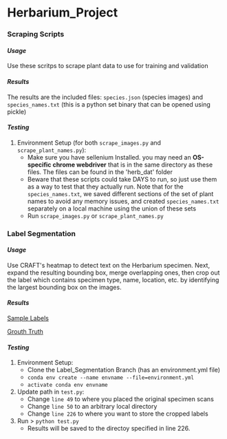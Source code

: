 # Herbarium_Project

### Scraping Scripts
#### *Usage*
Use these scritps to scrape plant data to use for training and validation

#### *Results*
The results are the included files: `species.json` (species images) and `species_names.txt` (this is a python set binary that can be opened using pickle)

#### *Testing*
1. Environment Setup (for both `scrape_images.py` and  `scrape_plant_names.py`): 
      * Make sure you have sellenium Installed. you may need an **OS-specific chrome webdriver** that is in the same directory as these files. The files can be found in the 'herb_dat' folder
      * Beware that these scripts could take DAYS to run, so just use them as a way to test that they actually run. Note that for the `species_names.txt`,
        we saved different sections of the set of plant names to avoid any memory issues, and created `species_names.txt` separately on a local machine
        using the union of these sets
      * Run `scrape_images.py` or  `scrape_plant_names.py`

### Label Segmentation
#### *Usage*
Use CRAFT's heatmap to detect text on the Herbarium specimen. Next, expand the resulting bounding box, merge overlapping ones, then crop out the label which contains specimen type, name, location, etc. by identifying the largest bounding box on the images. 

#### *Results* 
[Sample Labels](https://drive.google.com/file/d/1YqlqDSl7fUcgLrR02slxLUG_mLXbevEF/view?usp=sharing) 

[Grouth Truth](https://github.com/mzheng27/Herbarium_Project/blob/main/words.txt) 

#### *Testing* 
1. Environment Setup: 
      * Clone the Label_Segmentation Branch (has an environment.yml file) 
      * `conda env create --name envname --file=environment.yml`
      * `activate conda env envname`
2. Update path in `test.py`: 
      * Change `line 49` to where you placed the original specimen scans  
      * Change `line 50` to an arbitrary local directory
      * Change `line 226` to where you want to store the cropped labels
3. Run > `python test.py`
      * Results will be saved to the directoy specified in line 226. 
